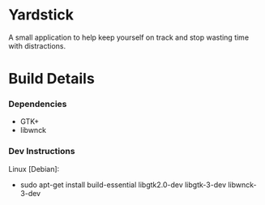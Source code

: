 # Yardstick
A small application to help keep yourself on track and stop wasting time with distractions.


# Build Details

### Dependencies 
* GTK+
* libwnck

### Dev Instructions

Linux [Debian]:
- sudo apt-get install build-essential libgtk2.0-dev libgtk-3-dev libwnck-3-dev  

